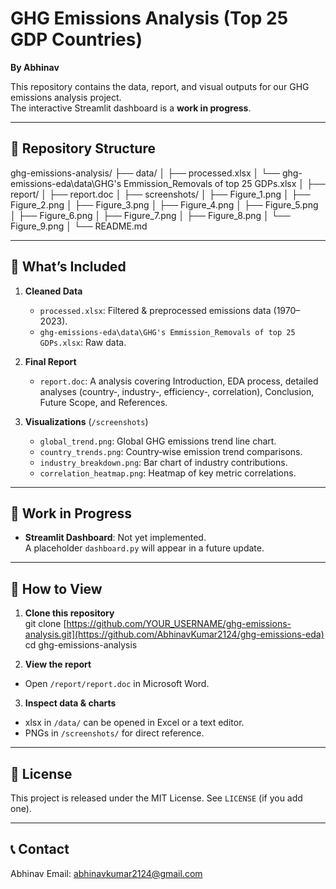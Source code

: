 # GHG Emissions Analysis (Top 25 GDP Countries)

**By Abhinav**

This repository contains the data, report, and visual outputs for our GHG emissions analysis project.  
The interactive Streamlit dashboard is a **work in progress**.

---

## 📂 Repository Structure

ghg-emissions-analysis/
├── data/
│   ├── processed.xlsx
│   └── ghg-emissions-eda\data\GHG's Emmission_Removals of top 25 GDPs.xlsx
│
├── report/
│   ├── report.doc
│
├── screenshots/
│   ├── Figure_1.png
│   ├── Figure_2.png
│   ├── Figure_3.png
│   ├── Figure_4.png
│   ├── Figure_5.png
│   ├── Figure_6.png
│   ├── Figure_7.png
│   ├── Figure_8.png
│   └── Figure_9.png
│
└── README.md

---

## 📖 What’s Included

1. **Cleaned Data**  
   - `processed.xlsx`: Filtered & preprocessed emissions data (1970–2023).  
   - `ghg-emissions-eda\data\GHG's Emmission_Removals of top 25 GDPs.xlsx`: Raw data.

2. **Final Report**  
   - `report.doc`: A analysis covering Introduction, EDA process, detailed analyses (country‑, industry‑, efficiency‑, correlation), Conclusion, Future Scope, and References.

3. **Visualizations** (`/screenshots`)  
   - `global_trend.png`: Global GHG emissions trend line chart.  
   - `country_trends.png`: Country‑wise emission trend comparisons.  
   - `industry_breakdown.png`: Bar chart of industry contributions.  
   - `correlation_heatmap.png`: Heatmap of key metric correlations.

---

## 🚧 Work in Progress

- **Streamlit Dashboard**: Not yet implemented.  
  A placeholder `dashboard.py` will appear in a future update.

---

## 💾 How to View

1. **Clone this repository**  
   git clone [https://github.com/YOUR_USERNAME/ghg-emissions-analysis.git](https://github.com/AbhinavKumar2124/ghg-emissions-eda)
   cd ghg-emissions-analysis
   
2. **View the report**
- Open `/report/report.doc` in Microsoft Word.

3. **Inspect data & charts**
- xlsx in `/data/` can be opened in Excel or a text editor.  
- PNGs in `/screenshots/` for direct reference.

---

## 📄 License

This project is released under the MIT License. See `LICENSE` (if you add one).

---

## 📞 Contact

Abhinav
Email: abhinavkumar2124@gmail.com
